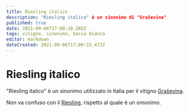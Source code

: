 ```yaml
---
title: Riesling italico
description: "Riesling italico" è un sinonimo di "Graševina"
published: true
date: 2021-09-06T17:00:18.265Z
tags: vitigno, sinonimo, bacca bianca
editor: markdown
dateCreated: 2021-09-06T17:00:15.472Z
---
```


# Riesling italico

"Riesling italico" è un sinonimo utilizzato in Italia per il vitigno [Graševina](/vitigni/Croazia/bacca-bianca/grasevina).

Non va confuso con il [Riesling](/vitigni/Germania/bacca-bianca/riesling), rispetto al quale è un omonimo.